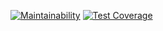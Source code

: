[![Maintainability](https://api.codeclimate.com/v1/badges/c798dc18e4ba41edeb63/maintainability)](https://codeclimate.com/github/exces-s/project-lvl3-s258/maintainability)
[![Test Coverage](https://api.codeclimate.com/v1/badges/c798dc18e4ba41edeb63/test_coverage)](https://codeclimate.com/github/exces-s/project-lvl3-s258/test_coverage)
